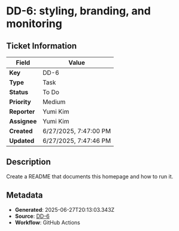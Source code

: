 # DD-6: styling, branding, and monitoring

## Ticket Information

| Field | Value |
|-------|-------|
| **Key** | DD-6 |
| **Type** | Task |
| **Status** | To Do |
| **Priority** | Medium |
| **Reporter** | Yumi Kim |
| **Assignee** | Yumi Kim |
| **Created** | 6/27/2025, 7:47:00 PM |
| **Updated** | 6/27/2025, 7:47:46 PM |

## Description

Create a README that documents this homepage and how to run it.


## Metadata

- **Generated**: 2025-06-27T20:13:03.343Z
- **Source**: [DD-6](https://yumik0404.atlassian.net/browse/DD-6)
- **Workflow**: GitHub Actions
